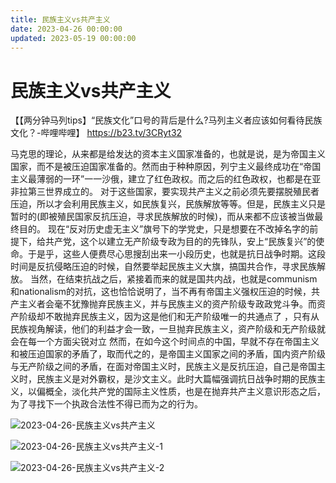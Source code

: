 ```yaml
---
title: 民族主义vs共产主义
date: 2023-04-26 00:00:00
updated: 2023-05-19 00:00:00
---
```


# 民族主义vs共产主义

【【两分钟马列tips】“民族文化”口号的背后是什么?马列主义者应该如何看待民族文化？-哔哩哔哩】 https://b23.tv/3CRyt32

马克思的理论，从来都是给发达的资本主义国家准备的，也就是说，是为帝国主义国家，而不是被压迫国家准备的。然而由于种种原因，列宁主义最终成功在“帝国主义最薄弱的一环”一一沙俄，建立了红色政权。而之后的红色政权，也都是在亚非拉第三世界成立的。
对于这些国家，要实现共产主义之前必须先要摆脱殖民者压迫，所以才会利用民族主义，如民族复兴，民族解放等等。但是，民族主义只是暂时的(即被殖民国家反抗压迫，寻求民族解放的时候)，而从来都不应该被当做最终目的。
现在“反对历史虚无主义”旗号下的学党史，只是想要在不改掉名字的前提下，给共产党，这个以建立无产阶级专政为目的的先锋队，安上“民族复兴”的使命。于是乎，这些人便费尽心思搜刮出来一小段历史，也就是抗日战争时期。这段时间是反抗侵略压迫的时候，自然要举起民族主义大旗，搞国共合作，寻求民族解放。
当然，在结束抗战之后，紧接着而来的就是国共内战，也就是communism和nationalism的对抗，这也恰恰说明了，当不再有帝国主义强权压迫的时候，共产主义者会毫不犹豫抛弃民族主义，并与民族主义的资产阶级专政政党斗争。而资产阶级却不敢抛弃民族主义，因为这是他们和无产阶级唯一的共通点了 ，只有从民族视角解读，他们的利益才会一致，一旦抛弃民族主义，资产阶级和无产阶级就会在每一个方面尖锐对立
然而，在如今这个时间点的中国，早就不存在帝国主义和被压迫国家的矛盾了，取而代之的，是帝国主义国家之间的矛盾，国内资产阶级与无产阶级之间的矛盾，在面对帝国主义时，民族主义是反抗压迫，自己是帝国主义时，民族主义是对外霸权，是沙文主义。此时大篇幅强调抗日战争时期的民族主义，以偏概全，淡化共产党的国际主义性质，也是在抛弃共产主义意识形态之后，为了寻找下一个执政合法性不得已而为之的行为。

![2023-04-26-民族主义vs共产主义](assets/2023-04-26-民族主义vs共产主义.jpeg)

![2023-04-26-民族主义vs共产主义-1](assets/2023-04-26-民族主义vs共产主义-1.jpeg)

![2023-04-26-民族主义vs共产主义-2](assets/2023-04-26-民族主义vs共产主义-2.jpeg)

